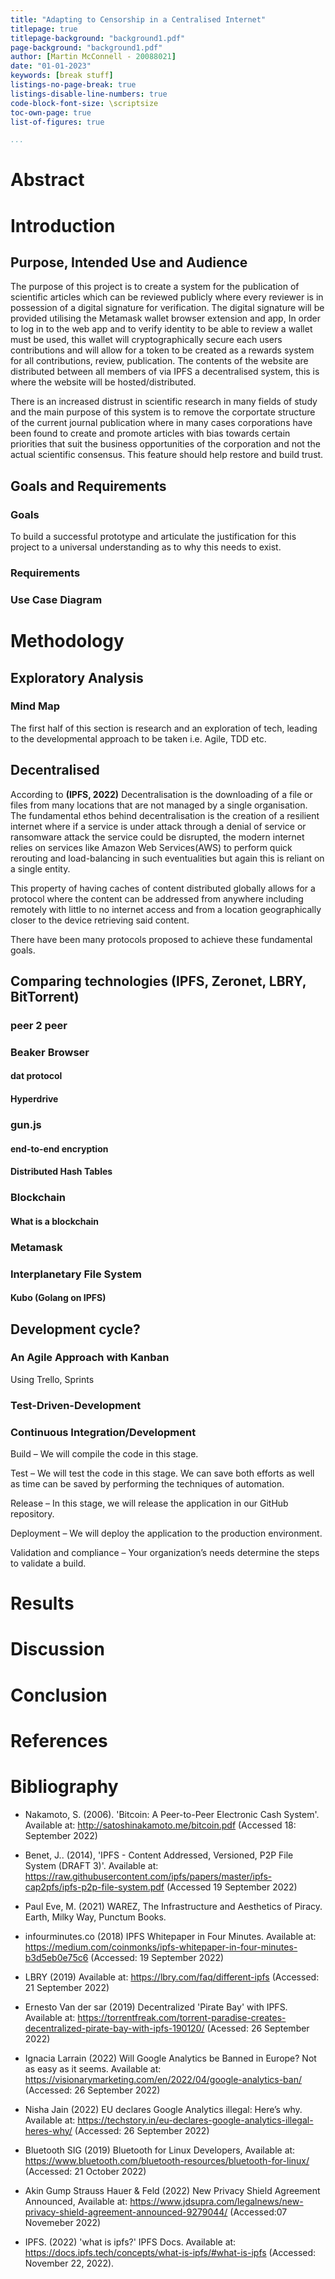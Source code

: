 ```yaml
---
title: "Adapting to Censorship in a Centralised Internet"
titlepage: true
titlepage-background: "background1.pdf"
page-background: "background1.pdf"
author: [Martin McConnell - 20088021]
date: "01-01-2023"
keywords: [break stuff]
listings-no-page-break: true
listings-disable-line-numbers: true
code-block-font-size: \scriptsize
toc-own-page: true
list-of-figures: true

...
```


# Abstract

# Introduction

## Purpose, Intended Use and Audience
The purpose of this project is to create a system for the publication of scientific articles which
can be reviewed publicly where every reviewer is in possession of a digital signature for verification.
The digital signature will be provided utilising the Metamask wallet browser extension and app, In order
to log in to the web app and to verify identity to be able to review a wallet must be used, this wallet
will cryptographically secure each users contributions and will allow for a token to be created as a
rewards system for all contributions, review, publication.
The contents of the website are distributed between all members of via IPFS a decentralised system, this
is where the website will be hosted/distributed.

There is an increased distrust in scientific research in many fields of study and the main purpose of
this system is to remove the corportate structure of the current journal publication where in many cases
corporations have been found to create and promote articles with bias towards certain priorities that
suit the business opportunities of the corporation and not the actual scientific consensus. This feature
should help restore and build trust.

## Goals and Requirements


### Goals
To build a successful prototype and articulate the justification for this project to a universal
understanding as to why this needs to exist.

### Requirements



### Use Case Diagram

# Methodology

## Exploratory Analysis

### Mind Map

The first half of this section is research and an exploration of tech,
leading to the developmental approach to be taken i.e. Agile, TDD etc.

## Decentralised
According to **(IPFS, 2022)** Decentralisation is the downloading of a file or files from many locations
that are not managed by a single organisation. The fundamental ethos behind decentralisation is the
creation of a resilient internet where if a service is under attack through a denial of service or
ransomware attack the service could be disrupted, the modern internet relies on services like Amazon Web
Services(AWS) to perform quick rerouting and load-balancing in such eventualities but again this is
reliant on a single entity.

This property of having caches of content distributed globally allows for a protocol where the content
can be addressed from anywhere including remotely with little to no internet access and from a location
geographically closer to the device retrieving said content.

There have been many protocols proposed to achieve these fundamental goals.

## Comparing technologies (IPFS, Zeronet, LBRY, BitTorrent)


### peer 2 peer

### Beaker Browser

#### dat protocol

#### Hyperdrive

### gun.js

#### end-to-end encryption

#### Distributed Hash Tables

### Blockchain

#### What is a blockchain

### Metamask

### Interplanetary File System

#### Kubo (Golang on IPFS)



## Development cycle?

### An Agile Approach with Kanban
Using Trello, Sprints

### Test-Driven-Development
### Continuous Integration/Development
Build – We will compile the code in this stage.

Test – We will test the code in this stage. We can save both efforts as well as
time can be saved by performing the techniques of automation.

Release – In this stage, we will release the application in our GitHub repository.

Deployment – We will deploy the application to the production environment.

Validation and compliance – Your organization’s needs determine the steps to validate a build.

# Results

# Discussion

# Conclusion

# References

# Bibliography

- Nakamoto, S. (2006). 'Bitcoin: A Peer-to-Peer Electronic Cash System'. Available at: http://satoshinakamoto.me/bitcoin.pdf (Accessed 18: September 2022)

- Benet, J.. (2014), 'IPFS - Content Addressed, Versioned, P2P File System (DRAFT 3)'. Available at: https://raw.githubusercontent.com/ipfs/papers/master/ipfs-cap2pfs/ipfs-p2p-file-system.pdf (Accessed 19 September 2022)

- Paul Eve, M. (2021) WAREZ, The Infrastructure and Aesthetics of Piracy. Earth, Milky Way, Punctum Books.

- infourminutes.co (2018) IPFS Whitepaper in Four Minutes. Available at: https://medium.com/coinmonks/ipfs-whitepaper-in-four-minutes-b3d5eb0e75c6 (Accessed: 19 September 2022)

- LBRY (2019) Available at: https://lbry.com/faq/different-ipfs (Accessed: 21 September 2022)

- Ernesto Van der sar (2019) Decentralized 'Pirate Bay' with IPFS. Available at: https://torrentfreak.com/torrent-paradise-creates-decentralized-pirate-bay-with-ipfs-190120/ (Acessed: 26 September 2022)

- Ignacia Larrain (2022) Will Google Analytics be Banned in Europe? Not as easy as it seems. Available at: https://visionarymarketing.com/en/2022/04/google-analytics-ban/ (Accessed: 26 September 2022)

- Nisha Jain (2022) EU declares Google Analytics illegal: Here’s why. Available at: https://techstory.in/eu-declares-google-analytics-illegal-heres-why/ (Accessed: 26 September 2022)

- Bluetooth SIG (2019) Bluetooth for Linux Developers, Available at: https://www.bluetooth.com/bluetooth-resources/bluetooth-for-linux/ (Accessed: 21 October 2022)

- Akin Gump Strauss Hauer & Feld (2022) New Privacy Shield Agreement Announced, Available at: https://www.jdsupra.com/legalnews/new-privacy-shield-agreement-announced-9279044/ (Accessed:07 Novemeber 2022)

- IPFS. (2022) 'what is ipfs?' IPFS Docs. Available at: https://docs.ipfs.tech/concepts/what-is-ipfs/#what-is-ipfs (Accessed: November 22, 2022).
